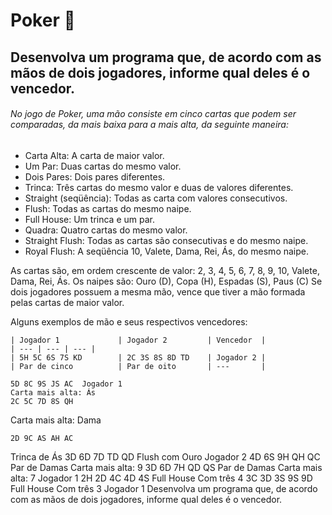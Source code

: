 # Poker 🔭
## Desenvolva um programa que, de acordo com as mãos de dois jogadores, informe qual deles é o vencedor.

###### No jogo de Poker, uma mão consiste em cinco cartas que podem ser comparadas, da mais baixa para a mais alta, da seguinte maneira:

- Carta Alta: A carta de maior valor.
- Um Par: Duas cartas do mesmo valor.
- Dois Pares: Dois pares diferentes.
- Trinca: Três cartas do mesmo valor e duas de valores diferentes.
- Straight (seqüência): Todas as carta com valores consecutivos.
- Flush: Todas as cartas do mesmo naipe.
- Full House: Um trinca e um par.
- Quadra: Quatro cartas do mesmo valor.
- Straight Flush: Todas as cartas são consecutivas e do mesmo naipe.
- Royal Flush: A seqüência 10, Valete, Dama, Rei, Ás, do mesmo naipe.

As cartas são, em ordem crescente de valor: 2, 3, 4, 5, 6, 7, 8, 9, 10, Valete, Dama, Rei, Ás.
Os naipes são: Ouro (D), Copa (H), Espadas (S), Paus (C)
Se dois jogadores possuem a mesma mão, vence que tiver a mão formada pelas cartas de maior valor.

Alguns exemplos de mão e seus respectivos vencedores:

 	| Jogador 1	 			| Jogador 2	 		| Vencedor	|
	| --- | --- | --- |
 	| 5H 5C 6S 7S KD 		| 2C 3S 8S 8D TD	| Jogador 2	|
	| Par de cinco			| Par de oito 		| ---		|
	
 	5D 8C 9S JS AC	Jogador 1
	Carta mais alta: Ás
 	2C 5C 7D 8S QH
Carta mais alta: Dama
 	
 	2D 9C AS AH AC
Trinca de Ás
 	3D 6D 7D TD QD
Flush com Ouro
 	Jogador 2
 	4D 6S 9H QH QC
Par de Damas
Carta mais alta: 9
 	3D 6D 7H QD QS
Par de Damas
Carta mais alta: 7
 	Jogador 1
 	2H 2D 4C 4D 4S
Full House
Com três 4
 	3C 3D 3S 9S 9D
Full House
Com três 3
 	Jogador 1
Desenvolva um programa que, de acordo com as mãos de dois jogadores, informe qual deles é o vencedor.
